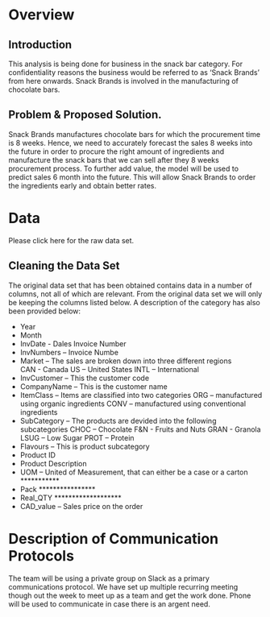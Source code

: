 # Overview## IntroductionThis analysis is being done for business in the snack bar category. For confidentiality reasons the business would be referred to as ‘Snack Brands’ from here onwards. Snack Brands is involved in the manufacturing of chocolate bars. ## Problem & Proposed Solution.Snack Brands manufactures chocolate bars for which the procurement time is 8 weeks. Hence, we need to accurately forecast the sales 8 weeks into the future in order to procure the right amount of ingredients and manufacture the snack bars that we can sell after they 8 weeks procurement process. To further add value, the model will be used to predict sales 6 month into the future. This will allow Snack Brands to order the ingredients early and obtain better rates.# DataPlease click here for the raw data set.## Cleaning the Data SetThe original data set that has been obtained contains data in a number of columns, not all of which are relevant. From the original data set we will only be keeping the columns listed below. A description of the category has also been provided below:* Year* Month * InvDate - Dales Invoice Number* InvNumbers – Invoice Numbe* Market – The sales are broken down into three different regions	CAN - CanadaUS – United StatesINTL – International* InvCustomer – This the customer code* CompanyName – This is the customer name* ItemClass – Items are classified into two categoriesORG – manufactured using organic ingredientsCONV – manufactured using conventional ingredients* SubCategory – The products are devided into the following subcategoriesCHOC – ChocolateF&N - Fruits and NutsGRAN - Granola LSUG – Low SugarPROT – Protein* Flavours – This is product subcategory* Product ID* Product Description* UOM – United of Measurement, that can either be a case or a carton ************ Pack ***************** Real_QTY ******************** CAD_value – Sales price on the order# Description of Communication ProtocolsThe team will be using a private group on Slack as a primary communications protocol. We have set up multiple recurring meeting though out the week to meet up as a team and get the work done. Phone will be used to communicate in case there is an argent need. 